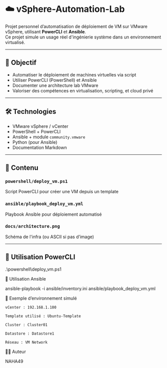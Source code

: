 # ☁️ vSphere-Automation-Lab

Projet personnel d’automatisation de déploiement de VM sur VMware vSphere, utilisant **PowerCLI** et **Ansible**.  
Ce projet simule un usage réel d'ingénierie système dans un environnement virtualisé.

---

## 🧠 Objectif

- Automatiser le déploiement de machines virtuelles via script
- Utiliser PowerCLI (PowerShell) et Ansible
- Documenter une architecture lab VMware
- Valoriser des compétences en virtualisation, scripting, et cloud privé

---

## 🛠️ Technologies

- VMware vSphere / vCenter
- PowerShell + PowerCLI
- Ansible + module `community.vmware`
- Python (pour Ansible)
- Documentation Markdown

---

## 📁 Contenu

### `powershell/deploy_vm.ps1`
Script PowerCLI pour créer une VM depuis un template

### `ansible/playbook_deploy_vm.yml`
Playbook Ansible pour déploiement automatisé

### `docs/architecture.png`
Schéma de l'infra (ou ASCII si pas d’image)

---

## 🚀 Utilisation PowerCLI

.\powershell\deploy_vm.ps1

🚀 Utilisation Ansible

ansible-playbook -i ansible/inventory.ini ansible/playbook_deploy_vm.yml


📌 Exemple d’environnement simulé

    vCenter : 192.168.1.100

    Template utilisé : Ubuntu-Template

    Cluster : Cluster01

    Datastore : Datastore1

    Réseau : VM Network

👨‍💻 Auteur

NAHA49
